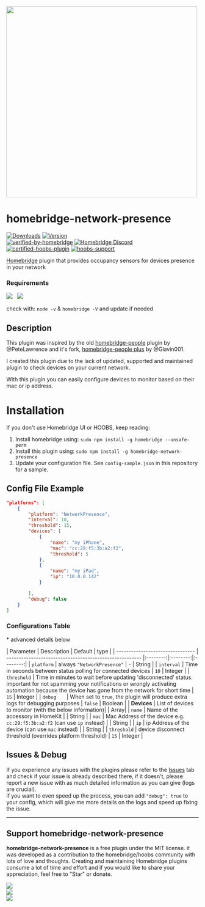 <img src="branding/network_homebridge.png" width="500px">

# homebridge-network-presence

[![Downloads](https://img.shields.io/npm/dt/homebridge-network-presence.svg?color=critical)](https://www.npmjs.com/package/homebridge-network-presence)
[![Version](https://img.shields.io/npm/v/homebridge-network-presence)](https://www.npmjs.com/package/homebridge-network-presence)<br>
[![verified-by-homebridge](https://badgen.net/badge/homebridge/verified/purple)](https://github.com/homebridge/homebridge/wiki/Verified-Plugins) [![Homebridge Discord](https://img.shields.io/discord/432663330281226270?color=728ED5&logo=discord&label=discord)](https://discord.gg/7DyabQ6)<br>
[![certified-hoobs-plugin](https://badgen.net/badge/HOOBS/Certified/yellow)](https://plugins.hoobs.org?ref=10876) [![hoobs-support](https://badgen.net/badge/HOOBS/Support/yellow)](https://support.hoobs.org?ref=10876)

[Homebridge](https://github.com/nfarina/homebridge) plugin that provides occupancy sensors for devices presence in your network

### Requirements

<img src="https://img.shields.io/badge/node-%3E%3D10.17-brightgreen"> &nbsp;
<img src="https://img.shields.io/badge/homebridge-%3E%3D0.4.4-brightgreen">

check with: `node -v` & `homebridge -V` and update if needed

## Description

This plugin was inspired by the old [homebridge-people](https://github.com/PeteLawrence/homebridge-people) plugin by @PeteLawrence and it's fork, [homebridge-people plus](https://github.com/Glavin001/homebridge-people-plus) by @Glavin001.

I created this plugin due to the lack of updated, supported and maintained plugin to check devices on your current network.

With this plugin you can easily configure devices to monitor based on their mac or ip address.


# Installation


<!-- This plugin is HomeBridge verified and [HOOBS](https://hoobs.org/?ref=10876) certified and can be easily installed and configured through their UI. -->

If you don't use Homebridge UI or HOOBS, keep reading:


1. Install homebridge using: `sudo npm install -g homebridge --unsafe-perm`
2. Install this plugin using: `sudo npm install -g homebridge-network-presence`
3. Update your configuration file. See `config-sample.json` in this repository for a sample.

## Config File Example

``` json
"platforms": [
    {
        "platform": "NetworkPresence",
        "interval": 10,
        "threshold": 15,
        "devices": [ 
            {
                "name": "my iPhone",
                "mac": "cc:29:f5:3b:a2:f2",
                "threshold": 5
            },
            {
                "name": "my iPad",
                "ip": "10.0.0.142"
            }

        ],
        "debug": false
    }
]
```

### Configurations Table

\* advanced details below

|             Parameter            |                       Description                       |  Default |   type   |
| -------------------------------- | ------------------------------------------------------- |:--------:|:--------:|:--------:|
| `platform`  | always `"NetworkPresence"` |     -    |  String  |
| `interval`  |  Time in seconds between status polling for connected devices   |  `10` |  Integer |
| `threshold`  |  Time in minutes to wait before updating 'disconnected' status. important for not spamming your notifications or wrongly activating automation because the device has gone from the network for short time   |  `15` |  Integer |
| `debug`       |  When set to `true`, the plugin will produce extra logs for debugging purposes        |  `false` |  Boolean  |
| **Devices** | List of devices to monitor (with the below information)| | Array|
| `name`        | Name of the accessory in HomeKit  |         |  String  |
| `mac`        | Mac Address of the device e.g. `cc:29:f5:3b:a2:f2` (can use `ip` instead) |         |  String  |
| `ip`        | ip Address of the device (can use `mac` instead) |         |  String  |
| `threshold`  | device disconnect threshold (overrides platform threshold)   |  `15` |  Integer |

## Issues & Debug

If you experience any issues with the plugins please refer to the [Issues](https://github.com/nitaybz/homebridge-network-presence/issues) tab <!-- or [network-presence Discord Channel](https://discord.gg/7DyabQ6) --> and check if your issue is already described there, if it doesn't, please report a new issue with as much detailed information as you can give (logs are crucial).<br>
if you want to even speed up the process, you can add `"debug": true` to your config, which will give me more details on the logs and speed up fixing the issue.


-----------------------

## Support homebridge-network-presence

**homebridge-network-presence** is a free plugin under the MIT license. it was developed as a contribution to the homebridge/hoobs community with lots of love and thoughts.
Creating and maintaining Homebridge plugins consume a lot of time and effort and if you would like to share your appreciation, feel free to "Star" or donate.

<a target="blank" href="https://www.paypal.me/nitaybz"><img src="https://img.shields.io/badge/PayPal-Donate-blue.svg?logo=paypal"/></a><br>
<a target="blank" href="https://www.patreon.com/nitaybz"><img src="https://img.shields.io/badge/PATREON-Become a patron-red.svg?logo=patreon"/></a><br>
<a target="blank" href="https://ko-fi.com/nitaybz"><img src="https://img.shields.io/badge/Ko--Fi-Buy%20me%20a%20coffee-29abe0.svg?logo=ko-fi"/></a>